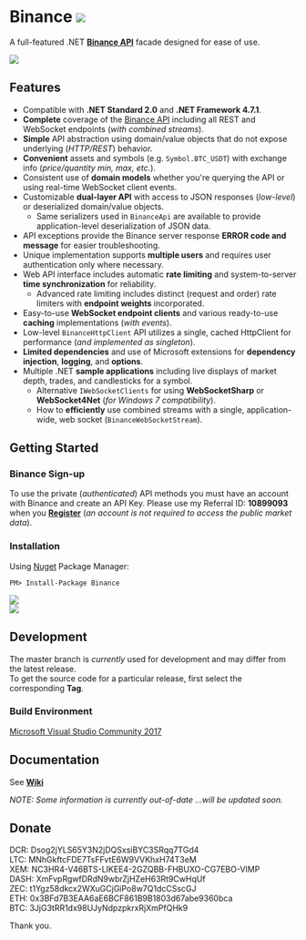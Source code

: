 # Binance ![](https://github.com/sonvister/Binance/blob/master/images/logo.png?raw=true)
A full-featured .NET **[Binance API](https://www.binance.com/restapipub.html)** facade designed for ease of use.

[![](https://img.shields.io/github/last-commit/sonvister/Binance.svg)](https://github.com/sonvister/Binance)

## Features
* Compatible with **.NET Standard 2.0** and **.NET Framework 4.7.1**.
* **Complete** coverage of the [Binance API](https://www.binance.com/restapipub.html) including all REST and WebSocket endpoints (*with combined streams*).
* **Simple** API abstraction using domain/value objects that do not expose underlying (*HTTP/REST*) behavior.
* **Convenient** assets and symbols (e.g. `Symbol.BTC_USDT`) with exchange info (*price/quantity min, max, etc.*).
* Consistent use of **domain models** whether you're querying the API or using real-time WebSocket client events.
* Customizable **dual-layer API** with access to JSON responses (*low-level*) or deserialized domain/value objects.
  * Same serializers used in `BinanceApi` are available to provide application-level deserialization of JSON data.
* API exceptions provide the Binance server response **ERROR code and message** for easier troubleshooting.
* Unique implementation supports **multiple users** and requires user authentication only where necessary.
* Web API interface includes automatic **rate limiting** and system-to-server **time synchronization** for reliability.
  * Advanced rate limiting includes distinct (request and order) rate limiters with **endpoint weights** incorporated. 
* Easy-to-use **WebSocket endpoint clients** and various ready-to-use **caching** implementations (*with events*).
* Low-level `BinanceHttpClient` API utilizes a single, cached HttpClient for performance (*and implemented as singleton*).
* **Limited dependencies** and use of Microsoft extensions for **dependency injection**, **logging**, and **options**.
* Multiple .NET **sample applications** including live displays of market depth, trades, and candlesticks for a symbol.
  * Alternative `IWebSocketClients` for using **WebSocketSharp** or **WebSocket4Net** (*for Windows 7 compatibility*).
  * How to **efficiently** use combined streams with a single, application-wide, web socket (`BinanceWebSocketStream`).

## Getting Started
### Binance Sign-up
To use the private (*authenticated*) API methods you must have an account with Binance and create an API Key. Please use my Referral ID: **10899093** when you [**Register**](https://www.binance.com/register.html?ref=10899093) (*an account is not required to access the public market data*).

### Installation
Using [Nuget](https://www.nuget.org/packages/Binance/) Package Manager:
```
PM> Install-Package Binance
```
[![](https://img.shields.io/nuget/v/Binance.svg)](https://www.nuget.org/packages/Binance)\
[![](https://img.shields.io/nuget/dt/Binance.svg)](https://www.nuget.org/packages/Binance)

## Development
The master branch is *currently* used for development and may differ from the latest release.\
To get the source code for a particular release, first select the corresponding **Tag**.

### Build Environment
[Microsoft Visual Studio Community 2017](https://www.visualstudio.com/vs/community/)

## Documentation
See [**Wiki**](https://github.com/sonvister/Binance/wiki)

*NOTE: Some information is currently out-of-date ...will be updated soon.*

## Donate
DCR: Dsog2jYLS65Y3N2jDQSxsiBYC3SRqq7TGd4\
LTC: MNhGkftcFDE7TsFFvtE6W9VVKhxH74T3eM\
XEM: NC3HR4-V46BTS-LIKEE4-2GZQBB-FHBUXO-CG7EBO-VIMP\
DASH: XmFvpRgwfDRdN9wbrZjHZeH63Rt9CwHqUf\
ZEC: t1Ygz58dkcx2WXuGCjGiPo8w7Q1dcCSscGJ\
ETH: 0x3BFd7B3EAA6aE6BCF861B9B1803d67abe9360bca\
BTC: 3JjG3tRR1dx98UJyNdpzpkrxRjXmPfQHk9

Thank you.
